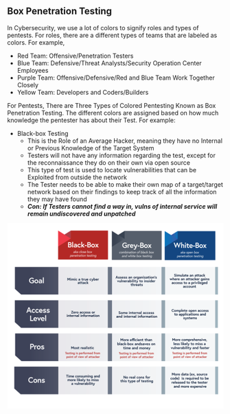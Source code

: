 ## Box Penetration Testing

In Cybersecurity, we use a lot of colors to signify roles and types of pentests. For roles, there are a different types of teams that are labeled as colors. For example,
+ Red Team: Offensive/Penetration Testers
+ Blue Team: Defensive/Threat Analysts/Security Operation Center Employees
+ Purple Team: Offensive/Defensive/Red and Blue Team Work Together Closely
+ Yellow Team: Developers and Coders/Builders

For Pentests, There are Three Types of Colored Pentesting Known as Box Penetration Testing. The different colors are assigned based on how much knowledge the pentester has about their Test. For example:

+ Black-box Testing
  + This is the Role of an Average Hacker, meaning they have no Internal or Previous Knowledge of the Target System
  + Testers will not have any information regarding the test, except for the reconnaissance they do on their own via open source
  + This type of test is used to locate vulnerabilities that can be Exploited from outside the network
  + The Tester needs to be able to make their own map of a target/target network based on their findings to keep track of all the information they may have found
  + ***Con: If Testers cannot find a way in, vulns of internal service will remain undiscovered and unpatched***



![alttext](https://github.com/GCU-GenCyber/GenCyber-Camp-23/blob/main/Pentesting%20Fundamentals/img/Box.png)
